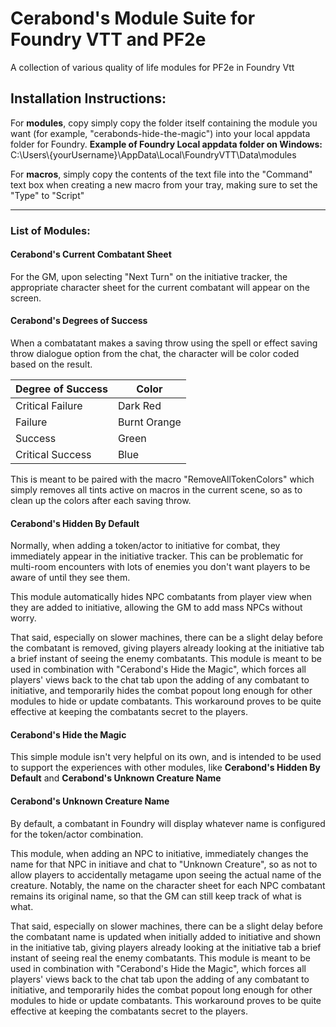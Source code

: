 # Cerabond's Module Suite for Foundry VTT and PF2e
A collection of various quality of life modules for PF2e in Foundry Vtt

## Installation Instructions:
For **modules**, copy simply copy the folder itself containing the module you want (for example, "cerabonds-hide-the-magic") into your local appdata folder for Foundry.
**Example of Foundry Local appdata folder on Windows:** 
C:\Users\\{yourUsername}\AppData\Local\FoundryVTT\Data\modules

For **macros**, simply copy the contents of the text file into the "Command" text box when creating a new macro from your tray, making sure to set the "Type" to "Script"

---

### List of Modules:

#### Cerabond's Current Combatant Sheet
For the GM, upon selecting "Next Turn" on the initiative tracker, the appropriate character sheet for the current combatant will appear on the screen.

#### Cerabond's Degrees of Success
When a combatatant makes a saving throw using the spell or effect saving throw dialogue option from the chat, the character will be color coded based on the result. 

 | Degree of Success   | Color         |
|---------------------|---------------|
| Critical Failure     | Dark Red      |
| Failure              | Burnt Orange  |
| Success              | Green         |
| Critical Success     | Blue          |


This is meant to be paired with the macro "RemoveAllTokenColors" which simply removes all tints active on macros in the current scene, so as to clean up the colors after each saving throw.

#### Cerabond's Hidden By Default
Normally, when adding a token/actor to initiative for combat, they immediately appear in the initiative tracker. This can be problematic for multi-room encounters with lots of enemies you don't want players to be aware of until they see them.

This module automatically hides NPC combatants from player view when they are added to initiative, allowing the GM to add mass NPCs without worry.

That said, especially on slower machines, there can be a slight delay before the combatant is removed, giving players already looking at the initiative tab a brief instant of seeing the enemy combatants. This module is meant to be used in combination with "Cerabond's Hide the Magic", which forces all players' views back to the chat tab upon the adding of any combatant to initiative, and temporarily hides the combat popout long enough for other modules to hide or update combatants. This workaround proves to be quite effective at keeping the combatants secret to the players.

#### Cerabond's Hide the Magic
This simple module isn't very helpful on its own, and is intended to be used to support the experiences with other modules, like **Cerabond's Hidden By Default** and **Cerabond's Unknown Creature Name**

#### Cerabond's Unknown Creature Name
By default, a combatant in Foundry will display whatever name is configured for the token/actor combination. 

This module, when adding an NPC to initiative, immediately changes the name for that NPC in initiave and chat to "Unknown Creature", so as not to allow players to accidentally metagame upon seeing the actual name of the creature. Notably, the name on the character sheet for each NPC combatant remains its original name, so that the GM can still keep track of what is what.

That said, especially on slower machines, there can be a slight delay before the combatant name is updated when initially added to initiative and shown in the initiative tab, giving players already looking at the initiative tab a brief instant of seeing real the enemy combatants. This module is meant to be used in combination with "Cerabond's Hide the Magic", which forces all players' views back to the chat tab upon the adding of any combatant to initiative, and temporarily hides the combat popout long enough for other modules to hide or update combatants. This workaround proves to be quite effective at keeping the combatants secret to the players.
